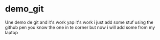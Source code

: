 # demo_git
Une demo de git and it's work yap it's work
i just add some stuf using the github pen you know the one in te corner
but now i will add some from my laptop
